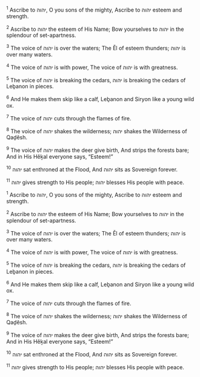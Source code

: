 <sup>1</sup> Ascribe to יהוה, O you sons of the mighty, Ascribe to יהוה esteem and strength.

<sup>2</sup> Ascribe to יהוה the esteem of His Name; Bow yourselves to יהוה in the splendour of set-apartness.

<sup>3</sup> The voice of יהוה is over the waters; The Ĕl of esteem thunders; יהוה is over many waters.

<sup>4</sup> The voice of יהוה is with power, The voice of יהוה is with greatness.

<sup>5</sup> The voice of יהוה is breaking the cedars, יהוה is breaking the cedars of Leḇanon in pieces.

<sup>6</sup> And He makes them skip like a calf, Leḇanon and Siryon like a young wild ox.

<sup>7</sup> The voice of יהוה cuts through the flames of fire.

<sup>8</sup> The voice of יהוה shakes the wilderness; יהוה shakes the Wilderness of Qaḏĕsh.

<sup>9</sup> The voice of יהוה makes the deer give birth, And strips the forests bare; And in His Hĕḵal everyone says, “Esteem!”

<sup>10</sup> יהוה sat enthroned at the Flood, And יהוה sits as Sovereign forever.

<sup>11</sup> יהוה gives strength to His people; יהוה blesses His people with peace.

<sup>1</sup> Ascribe to יהוה, O you sons of the mighty, Ascribe to יהוה esteem and strength.

<sup>2</sup> Ascribe to יהוה the esteem of His Name; Bow yourselves to יהוה in the splendour of set-apartness.

<sup>3</sup> The voice of יהוה is over the waters; The Ĕl of esteem thunders; יהוה is over many waters.

<sup>4</sup> The voice of יהוה is with power, The voice of יהוה is with greatness.

<sup>5</sup> The voice of יהוה is breaking the cedars, יהוה is breaking the cedars of Leḇanon in pieces.

<sup>6</sup> And He makes them skip like a calf, Leḇanon and Siryon like a young wild ox.

<sup>7</sup> The voice of יהוה cuts through the flames of fire.

<sup>8</sup> The voice of יהוה shakes the wilderness; יהוה shakes the Wilderness of Qaḏĕsh.

<sup>9</sup> The voice of יהוה makes the deer give birth, And strips the forests bare; And in His Hĕḵal everyone says, “Esteem!”

<sup>10</sup> יהוה sat enthroned at the Flood, And יהוה sits as Sovereign forever.

<sup>11</sup> יהוה gives strength to His people; יהוה blesses His people with peace.

